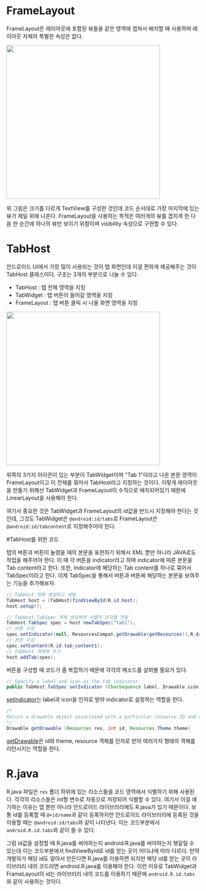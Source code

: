 # FrameLayout

FrameLayout은 레이아웃에 포함된 뷰들을 같은 영역에 겹쳐서 배치할 때 사용하며 레이아웃 자체의 특별한 속성은 없다.

<img src="https://user-images.githubusercontent.com/35518072/41954923-d0bf5214-7a18-11e8-9175-3364c132bb9b.JPG" height="400px">

위 그림은 크기를 다르게 TextView를 구성한 것인데 코드 순서대로 가장 마지막에 있는 뷰가 제일 위에 나온다. FrameLayout을 사용하는 목적은 여러개의 뷰를 겹치게 한 다음 한 순간에 하나의 뷰만 보이기 위함이며 visibility 속성으로 구현할 수 있다.

# TabHost

안드로이드 UI에서 가장 많이 사용되는 것이 탭 화면인데 이걸 편하게 제공해주는 것이 TabHost 클래스이다. 구조는 3개의 부분으로 나눌 수 있다.

* TabHost : 탭 전체 영역을 지칭
* TabWidget : 탭 버튼이 들어갈 영역을 지칭
* FrameLayout : 탭 버튼 클릭 시 나올 화면 영역을 지칭

<img src="https://user-images.githubusercontent.com/35518072/41955295-6b24704a-7a1a-11e8-8121-4745683903ff.JPG" height="400px">

위쪽의 3가지 아이콘이 있는 부분이 TabWidget이며 "Tab 1"이라고 나온 본문 영역이 FrameLayout이고 이 전체를 묶어서 TabHost라고 지칭하는 것이다. 이렇게 레이아웃을 만들기 위해선 TabWidget과 FrameLayout이 수직으로 배치되어있기 때문에 LinearLayout을 사용해야 한다.

여기서 중요한 것은 TabWidget과 FrameLayout의 id값을 반드시 지정해야 한다는 것인데, 그것도 TabWidget은 `@android:id/tabs`로 FrameLayout은 `@android:id/tabcontent`로 지정해주어야 한다.

#TabHost를 위한 코드

탭의 버튼과 버튼이 눌렸을 때의 본문을 표현하기 위해서 XML 뿐만 아니라 JAVA로도 작업을 해주어야 한다. 이 때 각 버튼을 indicator라고 하며 indicator에 따른 본문을 Tab content라고 한다. 또한, Indicator에 해당하는 Tab content를 하나로 묶어서 TabSpec이라고 한다. 이제 TabSpec을 통해서 버튼과 버튼에 해당하는 본문을 보여주는 기능을 추가해보자.

```java
// TabHost 객체 생성하고 세팅
TabHost host = (TabHost)findViewById(R.id.host);
host.setup();

// TabHost.TabSpec 객체 생성하여 식별자 문자열 전달
TabHost.TabSpec spec = host newTabSpec("tab1");
// 버튼 구성
spec.setIndicator(null, ResourcesCompat.getDrawable(getResources(),R.drawable.tab_icon1, null));
// 본문 구성
spec.setContent(R.id.tab_content1);
// TabHost 객체에 추가
host.addTab(spec);
```

버튼을 구성할 때 코드가 좀 복잡하기 때문에 각각의 메소드를 살펴볼 필요가 있다.

```java
// Specify a label and icon as the tab indicator
public TabHost.TabSpec setIndicator (CharSequence label, Drawable icon)
```

[setIndicator](https://developer.android.com/reference/android/widget/TabHost.TabSpec#setIndicator)는 label과 icon을 인자로 받아 indicator로 설정하는 역할을 한다.

```java
/*
Return a drawable object associated with a particular resource ID and styled for the specified theme. Various types of objects will be returned depending on the underlying resource -- for example, a solid color, PNG image, scalable image, etc.
*/
Drawable getDrawable (Resources res, int id, Resources.Theme theme)
```

[getDrawable](https://developer.android.com/reference/android/support/v4/content/res/ResourcesCompat#getdrawable)은 id와 theme, resource 객체를 인자로 받아 여러가지 형태의 객체를 리턴시키는 역할을 한다.

# R.java

R.java 파일은 `res` 폴더 하위에 있는 리소스들을 코드 영역에서 식별하기 위해 사용된다. 각각의 리소스들은 int형 변수로 자동으로 저장되어 식별할 수 있다. 여기서 이걸 얘기하는 이유는 앱 뿐만 아니라 안드로이드 라이브러리에도 R.java가 있기 때문이다. 보통 id를 등록할 때 `@+id/name`과 같이 등록하지만 안드로이드 라이브러리에 등록된 것을 이용할 때는 `@android:id/tabs`와 같이 나타낸다. 이는 코드부분에서 `android.R.id.tabs`와 같이 쓸 수 있다. 

그럼 id값을 설정할 때 R.java를 써야하는지 android.R.java를 써야하는지 헷갈릴 수 있는데 이는 코드부분에서 findViewById로 id를 얻는 곳이 어디냐에 따라 다르다. 만약 개발자가 해당 id도 알아서 만든다면 R.java를 이용하면 되지만 해당 id를 얻는 곳이 라이브러리 내의 코드라면 android.R.java를 이용해야 한다. 이런 이유로 TabWidget과 FrameLayout의 id는 라이브러리 내의 코드를 이용하기 때문에 `android.R.id.tabs`와 같이 사용하는 것이다.